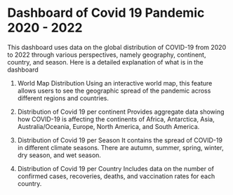 # Dashboard of Covid 19 Pandemic 2020 - 2022
This dashboard uses data on the global distribution of COVID-19 from 2020 to 2022 through various perspectives, namely geography, continent, country, and season. Here is a detailed explanation of what is in the dashboard

1. World Map Distribution
Using an interactive world map, this feature allows users to see the geographic spread of the pandemic across different regions and countries.

2. Distribution of Covid 19 per continent
Provides aggregate data showing how COVID-19 is affecting the continents of Africa, Antarctica, Asia, Australia/Oceania, Europe, North America, and South America.

3. Distribution of Covid 19 per Season
It contains the spread of COVID-19 in different climate seasons. There are autumn, summer, spring, winter, dry season, and wet season.

4. Distribution of Covid 19 per Country
Includes data on the number of confirmed cases, recoveries, deaths, and vaccination rates for each country.
